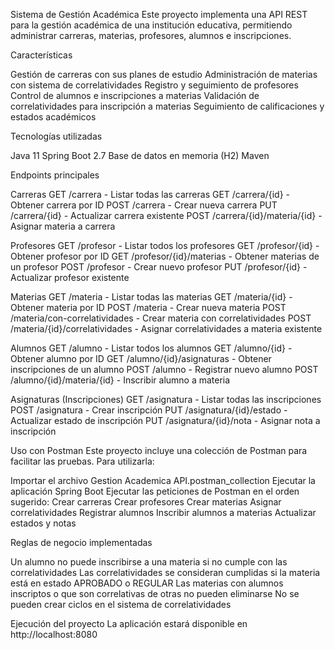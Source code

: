 Sistema de Gestión Académica
Este proyecto implementa una API REST para la gestión académica de una institución educativa,
permitiendo administrar carreras, materias, profesores, alumnos e inscripciones.

Características

Gestión de carreras con sus planes de estudio
Administración de materias con sistema de correlatividades
Registro y seguimiento de profesores
Control de alumnos e inscripciones a materias
Validación de correlatividades para inscripción a materias
Seguimiento de calificaciones y estados académicos


Tecnologías utilizadas

Java 11
Spring Boot 2.7
Base de datos en memoria (H2)
Maven

Endpoints principales

Carreras
GET /carrera - Listar todas las carreras
GET /carrera/{id} - Obtener carrera por ID
POST /carrera - Crear nueva carrera
PUT /carrera/{id} - Actualizar carrera existente
POST /carrera/{id}/materia/{id} - Asignar materia a carrera

Profesores
GET /profesor - Listar todos los profesores
GET /profesor/{id} - Obtener profesor por ID
GET /profesor/{id}/materias - Obtener materias de un profesor
POST /profesor - Crear nuevo profesor
PUT /profesor/{id} - Actualizar profesor existente

Materias
GET /materia - Listar todas las materias
GET /materia/{id} - Obtener materia por ID
POST /materia - Crear nueva materia
POST /materia/con-correlatividades - Crear materia con correlatividades
POST /materia/{id}/correlatividades - Asignar correlatividades a materia existente

Alumnos
GET /alumno - Listar todos los alumnos
GET /alumno/{id} - Obtener alumno por ID
GET /alumno/{id}/asignaturas - Obtener inscripciones de un alumno
POST /alumno - Registrar nuevo alumno
POST /alumno/{id}/materia/{id} - Inscribir alumno a materia

Asignaturas (Inscripciones)
GET /asignatura - Listar todas las inscripciones
POST /asignatura - Crear inscripción
PUT /asignatura/{id}/estado - Actualizar estado de inscripción
PUT /asignatura/{id}/nota - Asignar nota a inscripción

Uso con Postman
Este proyecto incluye una colección de Postman para facilitar las pruebas. 
Para utilizarla:

Importar el archivo Gestion Academica API.postman_collection
Ejecutar la aplicación Spring Boot
Ejecutar las peticiones de Postman en el orden sugerido:
Crear carreras
Crear profesores
Crear materias
Asignar correlatividades
Registrar alumnos
Inscribir alumnos a materias
Actualizar estados y notas

Reglas de negocio implementadas

Un alumno no puede inscribirse a una materia si no cumple con las correlatividades
Las correlatividades se consideran cumplidas si la materia está en estado APROBADO o REGULAR
Las materias con alumnos inscriptos o que son correlativas de otras no pueden eliminarse
No se pueden crear ciclos en el sistema de correlatividades

Ejecución del proyecto
La aplicación estará disponible en http://localhost:8080